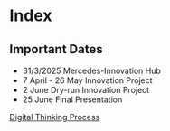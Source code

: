 # Index

## Important Dates

- 31/3/2025 Mercedes-Innovation Hub
- 7 April - 26 May Innovation Project
- 2 June Dry-run Innovation Project
- 25 June Final Presentation

[Digital Thinking Process](digital-thinking-process.md)
